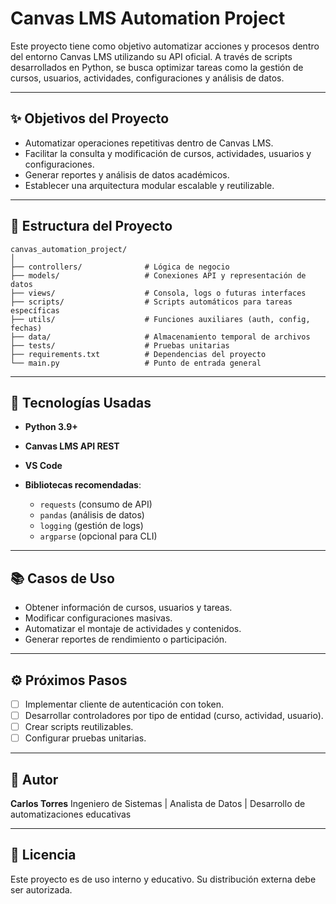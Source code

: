 # Canvas LMS Automation Project

Este proyecto tiene como objetivo automatizar acciones y procesos dentro del entorno Canvas LMS utilizando su API oficial. A través de scripts desarrollados en Python, se busca optimizar tareas como la gestión de cursos, usuarios, actividades, configuraciones y análisis de datos.

---

## ✨ Objetivos del Proyecto

- Automatizar operaciones repetitivas dentro de Canvas LMS.
- Facilitar la consulta y modificación de cursos, actividades, usuarios y configuraciones.
- Generar reportes y análisis de datos académicos.
- Establecer una arquitectura modular escalable y reutilizable.

---

## 📁 Estructura del Proyecto

```
canvas_automation_project/
│
├── controllers/              # Lógica de negocio
├── models/                   # Conexiones API y representación de datos
├── views/                    # Consola, logs o futuras interfaces
├── scripts/                  # Scripts automáticos para tareas específicas
├── utils/                    # Funciones auxiliares (auth, config, fechas)
├── data/                     # Almacenamiento temporal de archivos
├── tests/                    # Pruebas unitarias
├── requirements.txt          # Dependencias del proyecto
└── main.py                   # Punto de entrada general
```

---

## 🚀 Tecnologías Usadas

- **Python 3.9+**
- **Canvas LMS API REST**
- **VS Code**
- **Bibliotecas recomendadas**:

  - `requests` (consumo de API)
  - `pandas` (análisis de datos)
  - `logging` (gestión de logs)
  - `argparse` (opcional para CLI)

---

## 📚 Casos de Uso

- Obtener información de cursos, usuarios y tareas.
- Modificar configuraciones masivas.
- Automatizar el montaje de actividades y contenidos.
- Generar reportes de rendimiento o participación.

---

## ⚙️ Próximos Pasos

- [ ] Implementar cliente de autenticación con token.
- [ ] Desarrollar controladores por tipo de entidad (curso, actividad, usuario).
- [ ] Crear scripts reutilizables.
- [ ] Configurar pruebas unitarias.

---

## 🌟 Autor

**Carlos Torres**
Ingeniero de Sistemas | Analista de Datos | Desarrollo de automatizaciones educativas

---

## 📝 Licencia

Este proyecto es de uso interno y educativo. Su distribución externa debe ser autorizada.
